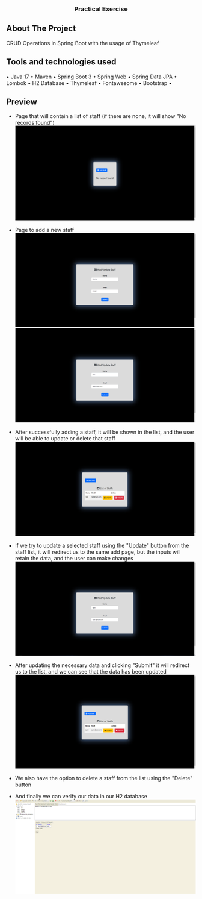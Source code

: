 <h3 align="center">Practical Exercise</h3>

## About The Project
CRUD Operations in Spring Boot with the usage of Thymeleaf

## Tools and technologies used
• Java 17 • Maven • Spring Boot 3 • Spring Web • Spring Data JPA • Lombok • H2 Database • Thymeleaf • Fontawesome • Bootstrap •

## Preview
- Page that will contain a list of staff (if there are none, it will show "No records found")
  ![List Page](images/1.png)

- Page to add a new staff
  ![Add1 Page](images/2.png)
  ![Add2 Page](images/3.png)

- After successfully adding a staff, it will be shown in the list, and the user will be able to update or delete that staff
  ![Data Page](images/4.png)

- If we try to update a selected staff using the "Update" button from the staff list, it will redirect us to the same add page, but the inputs will retain the data, and the user can make changes
  ![Update Page](images/5.png)

- After updating the necessary data and clicking "Submit" it will redirect us to the list, and we can see that the data has been updated
  ![Updated Page](images/6.png)
  
- We also have the option to delete a staff from the list using the "Delete" button
  
- And finally we can verify our data in our H2 database
  ![Database Page](images/7.png)

